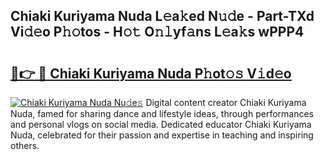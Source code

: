 ## Chiaki Kuriyama Nuda L𝚎a𝚔ed N𝚞𝚍e - Part-TXd Vi𝚍𝚎o P𝚑𝚘tos - H𝚘𝚝 O𝚗𝚕yf𝚊ns L𝚎a𝚔s wPPP4

# <h2><a href="http://kf2fvt.oniu.top/?m=Chiaki+Kuriyama+Nuda">🔗👉 🔴 Chiaki Kuriyama Nuda P𝚑ot𝚘𝚜 V𝚒d𝚎o</a></h2>

[![Chiaki Kuriyama Nuda Nu𝚍e𝚜](https://i.imgur.com/0qMVB7G.gif)](http://kf2fvt.oniu.top/?m=Chiaki+Kuriyama+Nuda)
Digital content creator Chiaki Kuriyama Nuda, famed for sharing dance and lifestyle ideas, through performances and personal vlogs on social media. Dedicated educator Chiaki Kuriyama Nuda, celebrated for their passion and expertise in teaching and inspiring others.  
